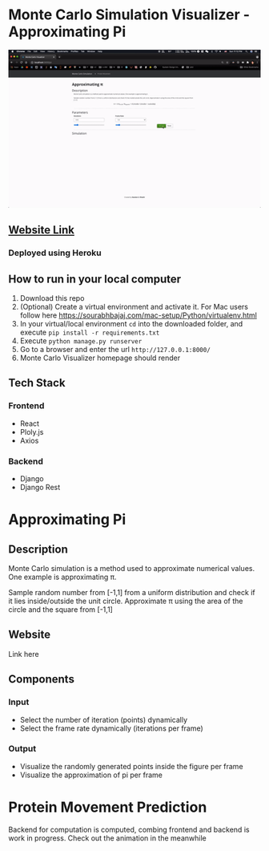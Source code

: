 # Monte Carlo Simulation Visualizer - Approximating Pi
 
 <a href="https://montecarlovisualizerpi.herokuapp.com/#/">
<img src="/images/montecarlo.gif" width="800"/>
</a>

##  <a href="https://montecarlovisualizerpi.herokuapp.com/#/">Website Link</a>
### Deployed using Heroku

## How to run in your local computer
1. Download this repo
2. (Optional) Create a virtual environment and activate it. For Mac users follow here <https://sourabhbajaj.com/mac-setup/Python/virtualenv.html> 
3. In your virtual/local environment `cd` into the downloaded folder, and execute `pip install -r requirements.txt`
4. Execute `python manage.py runserver`  
5. Go to a browser and enter the url `http://127.0.0.1:8000/` 
6. Monte Carlo Visualizer homepage should render


## Tech Stack
### Frontend
* React
* Ploly.js
* Axios

### Backend
* Django
* Django Rest 


# Approximating Pi
 
## Description
Monte Carlo simulation is a method used to approximate numerical values. One example is approximating π.

Sample random number from [-1,1] from a uniform distribution and check if it lies inside/outside the unit circle. Approximate π using the area of the circle and the square from [-1,1]

## Website
Link here

## Components
### Input
* Select the number of iteration (points) dynamically
* Select the frame rate dynamically (iterations per frame)

### Output
* Visualize the randomly generated points inside the figure per frame
* Visualize the approximation of pi per frame



# Protein Movement Prediction
Backend for computation is computed, combing frontend and backend is work in progress. Check out the animation in the meanwhile
